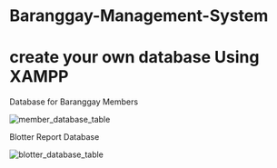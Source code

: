 # Baranggay-Management-System


# create your own database Using XAMPP


Database for Baranggay Members

![member_database_table](https://user-images.githubusercontent.com/93298291/197686898-0f14d08a-b799-49bf-b962-00b298d09321.png)


Blotter Report Database

![blotter_database_table](https://user-images.githubusercontent.com/93298291/197686938-71029874-210b-4c68-8c89-bbf425ba18c3.png)


